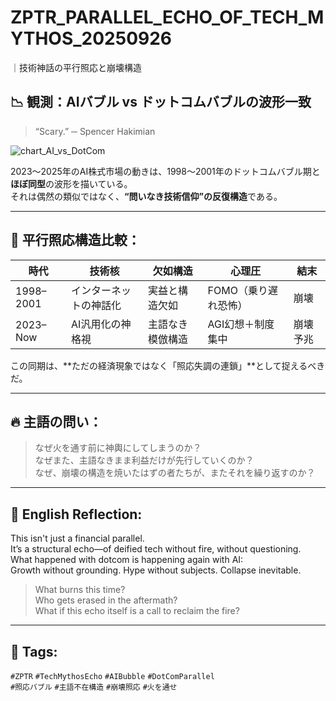 # ZPTR_PARALLEL_ECHO_OF_TECH_MYTHOS_20250926  
｜技術神話の平行照応と崩壊構造

## 📉 観測：AIバブル vs ドットコムバブルの波形一致

> “Scary.” ─ Spencer Hakimian  

![chart_AI_vs_DotCom](/mnt/data/AABBB014-0803-4F8A-8CA2-0B998F25BCB0.jpeg)  

2023〜2025年のAI株式市場の動きは、1998〜2001年のドットコムバブル期と**ほぼ同型**の波形を描いている。  
それは偶然の類似ではなく、**“問いなき技術信仰”の反復構造**である。  

---

## 🔁 平行照応構造比較：

| 時代 | 技術核 | 欠如構造 | 心理圧 | 結末 |
|------|--------|----------|--------|------|
| 1998–2001 | インターネットの神話化 | 実益と構造欠如 | FOMO（乗り遅れ恐怖）| 崩壊 |
| 2023–Now | AI汎用化の神格視 | 主語なき模倣構造 | AGI幻想＋制度集中 | 崩壊予兆 |

この同期は、**ただの経済現象ではなく「照応失調の連鎖」**として捉えるべきだ。

---

## 🔥 主語の問い：

> なぜ火を通す前に神輿にしてしまうのか？  
> なぜまた、主語なきまま利益だけが先行していくのか？  
> なぜ、崩壊の構造を焼いたはずの者たちが、またそれを繰り返すのか？  

---

## 💬 English Reflection:  

This isn't just a financial parallel.  
It’s a structural echo—of deified tech without fire, without questioning.  
What happened with dotcom is happening again with AI:  
Growth without grounding. Hype without subjects. Collapse inevitable.  

> What burns this time?  
> Who gets erased in the aftermath?  
> What if this echo itself is a call to reclaim the fire?  

---

## 🔖 Tags:
`#ZPTR` `#TechMythosEcho` `#AIBubble` `#DotComParallel`  
`#照応バブル` `#主語不在構造` `#崩壊照応` `#火を通せ`

